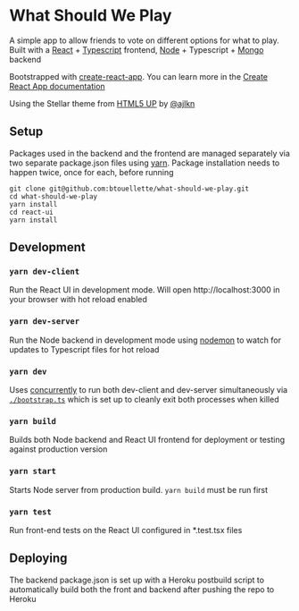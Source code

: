 # What Should We Play

A simple app to allow friends to vote on different options for what to play. Built with a [React](reactjs.org/) + [Typescript](https://www.typescriptlang.org/) frontend, [Node](https://nodejs.org/en/) + Typescript + [Mongo](https://www.mongodb.com/) backend

Bootstrapped with [create-react-app](https://github.com/facebookincubator/create-react-app). You can learn more in the [Create React App documentation](https://facebook.github.io/create-react-app/docs/getting-started)

Using the Stellar theme from [HTML5 UP](https://html5up.net) by [@ajlkn](https://twitter.com/ajlkn)

## Setup

Packages used in the backend and the frontend are managed separately via two separate package.json files using [yarn](https://yarnpkg.com/). Package installation needs to happen twice, once for each, before running

```
git clone git@github.com:btouellette/what-should-we-play.git
cd what-should-we-play
yarn install
cd react-ui
yarn install
```

## Development

### `yarn dev-client`

Run the React UI in development mode. Will open http://localhost:3000 in your browser with hot reload enabled

### `yarn dev-server`

Run the Node backend in development mode using [nodemon](https://nodemon.io/) to watch for updates to Typescript files for hot reload

### `yarn dev`

Uses [concurrently](https://github.com/kimmobrunfeldt/concurrently) to run both dev-client and dev-server simultaneously via [`./bootstrap.ts`](bootstrap.ts) which is set up to cleanly exit both processes when killed

### `yarn build`

Builds both Node backend and React UI frontend for deployment or testing against production version

### `yarn start`

Starts Node server from production build. `yarn build` must be run first

### `yarn test`

Run front-end tests on the React UI configured in *.test.tsx files

## Deploying

The backend package.json is set up with a Heroku postbuild script to automatically build both the front and backend after pushing the repo to Heroku
